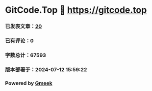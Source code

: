 # GitCode.Top :link: https://gitcode.top 
### 已发表文章：[20](https://gitcode.top/tag.html) 
### 已有评论：0 
### 字数总计：67593 
### 版本部署于：2024-07-12 15:59:22 
### Powered by [Gmeek](https://github.com/Meekdai/Gmeek)
